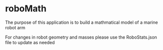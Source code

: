 # roboMath

The purpose of this application is to build a mathmatical model of a marine robot arm

For changes in robot geometry and masses please use the RoboStats.json file to update as needed